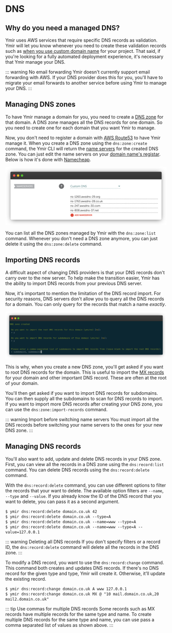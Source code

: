 # DNS

## Why do you need a managed DNS?

Ymir uses AWS services that require specific DNS records as validation. Ymir will let you know whenever you need to create these validation records such as [when you use custom domain name][1] for your project. That said, if you're looking for a fully automated deployment experience, it's necessary that Ymir manage your DNS.

::: warning No email forwarding
Ymir doesn't currently support email forwarding with AWS. If your DNS provider does this for you, you'll have to migrate your email forwards to another service before using Ymir to manage your DNS.
:::

## Managing DNS zones

To have Ymir manage a domain for you, you need to create a [DNS zone][2] for that domain. A DNS zone manages all the DNS records for one domain. So you need to create one for each domain that you want Ymir to manage.

Now, you don't need to register a domain with [AWS Route53][3] to have Ymir manage it. When you create a DNS zone using the `dns:zone:create` command, the Ymir CLI will return the [name servers][4] for the created DNS zone. You can just edit the name servers on your [domain name's registar][5]. Below is how it's done with [Namecheap][6].

![name servers on namecheap](../../images/registrar-name-servers.png)

You can list all the DNS zones managed by Ymir with the `dns:zone:list` command. Whenever you don't need a DNS zone anymore, you can just delete it using the `dns:zone:delete` command.

## Importing DNS records

A difficult aspect of changing DNS providers is that your DNS records don't carry over to the new server. To help make the transition easier, Ymir has the ability to import DNS records from your previous DNS server.

Now, it's important to mention the limitation of the DNS record import. For security reasons, DNS servers don't allow you to query all the DNS records for a domain. You can only query for the records that match a name *exactly*.

![import dns records](../../images/import-dns-records.png)

This is why, when you create a new DNS zone, you'll get asked if you want to root DNS records for the domain. This is useful to import the [MX records][7] for your domain and other important DNS record. These are often at the root of your domain.

You'll then get asked if you want to import DNS records for subdomains. You can then supply all the subdomains to scan for DNS records to import. If you want to import more DNS records after creating your DNS zone, you can use the `dns:zone:import-records` command.

::: warning Import before switching name servers
You must import all the DNS records before switching your name servers to the ones for your new DNS zone.
:::

## Managing DNS records

You'll also want to add, update and delete DNS records in your DNS zone. First, you can view all the records in a DNS zone using the `dns:record:list` command. You can delete DNS records using the `dns:record:delete` command.

With the `dns:record:delete` command, you can use different options to filter the records that your want to delete. The available option filters are `--name`, `--type` and `--value`. If you already know the ID of the DNS record that you want to delete, you can pass it as a second argument.

```
$ ymir dns:record:delete domain.co.uk 42
$ ymir dns:record:delete domain.co.uk --type=A
$ ymir dns:record:delete domain.co.uk --name=www --type=A
$ ymir dns:record:delete domain.co.uk --name=www --type=A --value=127.0.0.1
```

::: warning Deleting all DNS records
If you don't specify filters or a record ID, the `dns:record:delete` command will delete all the records in the DNS zone.
:::

To modify a DNS record, you want to use the `dns:record:change` command. This command both creates and updates DNS records. If there's no DNS record for the given type and type, Ymir will create it. Otherwise, it'll update the existing record.

```
$ ymir dns:record:change domain.co.uk A www 127.0.0.1
$ ymir dns:record:change domain.co.uk MX @ "10 mail.domain.co.uk,20 mail2.domain.co.uk"
```

::: tip Use commas for multiple DNS records
Some records such as MX records have multiple records for the same type and name. To create multiple DNS records for the same type and name, you can use pass a comma separated list of values as shown above.
:::

[1]: ../projects/environments.md#additional-domain-names
[2]: https://en.wikipedia.org/wiki/DNS_zone
[3]: https://aws.amazon.com/route53/
[4]: https://en.wikipedia.org/wiki/Name_server
[5]: https://en.wikipedia.org/wiki/Domain_name_registrar
[6]: https://www.namecheap.com/
[7]: https://en.wikipedia.org/wiki/MX_record
